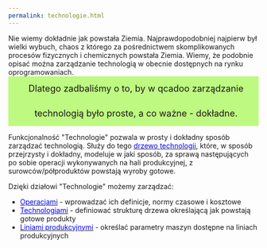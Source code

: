 ```yaml
--- 
permalink: technologie.html 
---
```


 Nie wiemy dokładnie jak powstała Ziemia. Najprawdopodobniej najpierw był wielki wybuch, chaos z którego za pośrednictwem skomplikowanych procesów fizycznych i chemicznych powstała Ziemia.&nbsp;Wiemy, że podobnie opisać można zarządzanie technologią w&nbsp;obecnie dostępnych na rynku oprogramowaniach. 
<font size="4">
<span style="background-color:#bef981;line-height:50px;vertical-align:middle;display:block;padding-left:10px;text-align:center">
Dlatego zadbaliśmy o to, by w qcadoo zarządzanie technologią było proste, a co ważne - dokładne.
</span></font>

Funkcjonalność "Technologie" pozwala w prosty i dokładny sposób zarządzać technologią. Służy do tego [<font color="#0000ff">drzewo technologii</font>](/technologie-szczegoly), które, w sposób przejrzysty i dokładny, modeluje w jaki sposób, za sprawą następujących po sobie operacji wykonywanych na hali produkcyjnej, z surowców/półproduktów powstają wyroby gotowe.

  

Dzięki działowi "Technologie" możemy zarządzać:

- [<font color="#0000ff">Operacjami</font>](/operacje) - wprowadzać ich definicje, normy czasowe i kosztowe
- [<font color="#0000ff">Technologiami</font>](/technologie-szczegoly) - definiować strukturę drzewa określającą jak powstają gotowe produkty
- [<font color="#0000ff">Liniami produkcyjnymi</font>](/linie-produkcyjne) - określać parametry maszyn dostępne na liniach produkcyjnych

